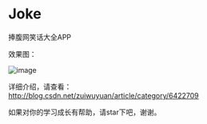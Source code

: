 # Joke
捧腹网笑话大全APP

效果图：

![image](http://odsmd3jav.bkt.clouddn.com/GIF.gif)

详细介绍，请查看：http://blog.csdn.net/zuiwuyuan/article/category/6422709

如果对你的学习成长有帮助，请star下吧，谢谢。
